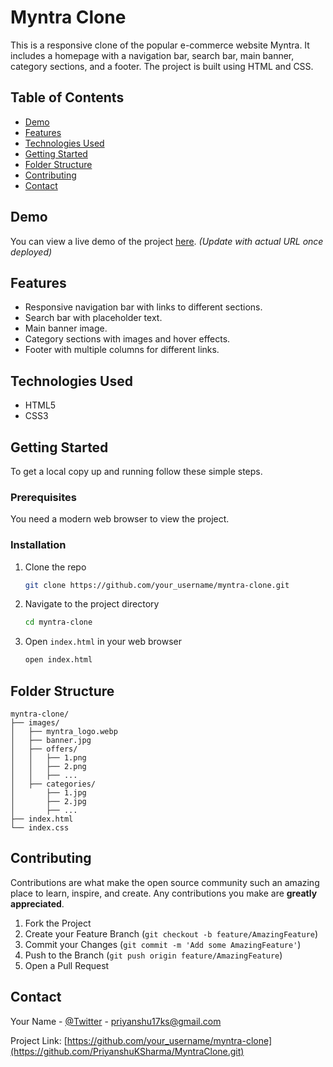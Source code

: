 # Myntra Clone

This is a responsive clone of the popular e-commerce website Myntra. It includes a homepage with a navigation bar, search bar, main banner, category sections, and a footer. The project is built using HTML and CSS.

## Table of Contents

- [Demo](#demo)
- [Features](#features)
- [Technologies Used](#technologies-used)
- [Getting Started](#getting-started)
- [Folder Structure](#folder-structure)
- [Contributing](#contributing)
- [Contact](#contact)

## Demo

You can view a live demo of the project [here](#https://priyanshuksharma.github.io/MyntraClone/). *(Update with actual URL once deployed)*

## Features

- Responsive navigation bar with links to different sections.
- Search bar with placeholder text.
- Main banner image.
- Category sections with images and hover effects.
- Footer with multiple columns for different links.

## Technologies Used

- HTML5
- CSS3

## Getting Started

To get a local copy up and running follow these simple steps.

### Prerequisites

You need a modern web browser to view the project.

### Installation

1. Clone the repo
   ```sh
   git clone https://github.com/your_username/myntra-clone.git
   ```
2. Navigate to the project directory
   ```sh
   cd myntra-clone
   ```
3. Open `index.html` in your web browser
   ```sh
   open index.html
   ```

## Folder Structure

```
myntra-clone/
├── images/
│   ├── myntra_logo.webp
│   ├── banner.jpg
│   ├── offers/
│   │   ├── 1.png
│   │   ├── 2.png
│   │   ├── ...
│   ├── categories/
│       ├── 1.jpg
│       ├── 2.jpg
│       ├── ...
├── index.html
└── index.css
```

## Contributing

Contributions are what make the open source community such an amazing place to learn, inspire, and create. Any contributions you make are **greatly appreciated**.

1. Fork the Project
2. Create your Feature Branch (`git checkout -b feature/AmazingFeature`)
3. Commit your Changes (`git commit -m 'Add some AmazingFeature'`)
4. Push to the Branch (`git push origin feature/AmazingFeature`)
5. Open a Pull Request


## Contact

Your Name - [@Twitter](https://x.com/itspriyanshuks) - priyanshu17ks@gmail.com

Project Link: [https://github.com/your_username/myntra-clone](https://github.com/PriyanshuKSharma/MyntraClone.git) 
